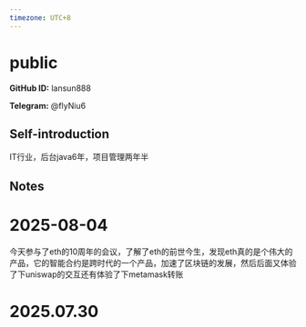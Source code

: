 ```yaml
---
timezone: UTC+8
---
```


# public

**GitHub ID:** lansun888

**Telegram:** @flyNiu6

## Self-introduction

IT行业，后台java6年，项目管理两年半

## Notes

<!-- Content_START -->
# 2025-08-04

今天参与了eth的10周年的会议，了解了eth的前世今生，发现eth真的是个伟大的产品，它的智能合约是跨时代的一个产品，加速了区块链的发展，然后后面又体验了下uniswap的交互还有体验了下metamask转账


# 2025.07.30


<!-- Content_END -->
